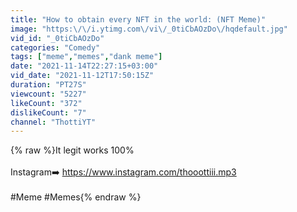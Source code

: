 ```yaml
---
title: "How to obtain every NFT in the world: (NFT Meme)"
image: "https:\/\/i.ytimg.com\/vi\/_0tiCbAOzDo\/hqdefault.jpg"
vid_id: "_0tiCbAOzDo"
categories: "Comedy"
tags: ["meme","memes","dank meme"]
date: "2021-11-14T22:27:15+03:00"
vid_date: "2021-11-12T17:50:15Z"
duration: "PT27S"
viewcount: "5227"
likeCount: "372"
dislikeCount: "7"
channel: "ThottiYT"
---
```

{% raw %}It legit works 100%<br /><br />Instagram➡️ <a rel="nofollow" target="blank" href="https://www.instagram.com/thooottiii.mp3">https://www.instagram.com/thooottiii.mp3</a><br /><br />#Meme #Memes{% endraw %}
